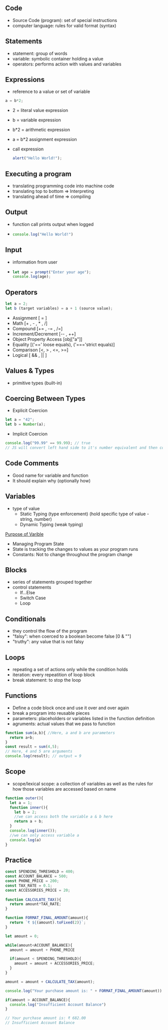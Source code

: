 ## Code
- Source Code (program): set of special instructions  
- computer language: rules for valid format (syntax)

## Statements
- statement: group of words
- variable: symbolic container holding a value
- operators: performs action with values and variables

## Expressions
- reference to a value or set of variable

```js 
a = b*2;
```
- 2 = literal value expression
- b = variable expression
- b*2 = arithmetic expression
- a = b*2 assignment expression

- call expression 
    ```js
    alert("Hello World!");
    ```

## Executing a program
- translating programming code into machine code
- translating top to bottom => Interpreting
- translating ahead of time => compiling

## Output
- function call prints output when logged
-   
  ```js
  console.log("Hello World!")
  ```

## Input
- information from user
- 
  ```js
  let age = prompt("Enter your age");
  console.log(age);
  ```

## Operators
 
```js
let a = 2;
let b (target variables) = a + 1 (source value);
```

- Assignment [ = ]
- Math [+ , - , * , /]
- Compound [+= , -= , /=]
- Increment/Decrement [-- , ++]
- Object Property Access [obj["a"]]
- Equality [('==' loose equals), ('==='strict equals)]
- Comparison [<, > , <=, >=]
- Logical [ && , || ]

## Values & Types
- primitive types (built-in)

## Coercing Between Types
- Explicit Coercion 
```js 
let a = "42";
let b = Number(a);
```
- Implicit Coercion
```js 
console.log("99.99" == 99.99); // true
// JS will convert left hand side to it's number equivalent and then compare
```

## Code Comments
- Good name for variable and function
- It should explain why (optionally how)

## Variables
- type of value
  - Static Typing (type enforcement) (hold specific type of value - string, number)
  - Dynamic Typing (weak typing)

<u>Purpose of Varible</u>
- Managing Program State 
- State is tracking the changes to values as your program runs
- Constants: Not to change throughout the program change 
  
## Blocks
- series of statements grouped together
- control statements
  - If...Else
  - Switch Case
  - Loop

## Conditionals
- they control the flow of the program
- "falsy": when coerced to a boolean become false [0 & ""]
- "truthy": any value that is not falsy
  
## Loops
- repeating a set of actions only while the condition holds
- iteration: every repeatition of loop block
- break statement: to stop the loop

## Functions
- Define a code block once and use it over and over again
- break a program into reusable pieces
- parameters: placeholders or variables listed in the function definition
- agruments: actual values that we pass to function
```js
function sum(a,b){ //Here, a and b are parameters
  return a+b;
}
const result = sum(4,5);
// Here, 4 and 5 are arguments
console.log(result); // output = 9
```

## Scope
- scope/lexical scope: a collection of variables as well as the rules for how those variables are accessed based on name

```js
function outer(){
  let a = 1;
  function inner(){
    let b = 2;
    //we can access both the variable a & b here
    return a + b;
  }
  console.log(inner());
  //we can only access variable a
  console.log(a)
}
```

## Practice

```js
const SPENDING_THRESHOLD = 400;
const ACCOUNT_BALANCE = 500;
const PHONE_PRICE = 200;
const TAX_RATE = 0.1;
const ACCESSORIES_PRICE = 20;
    
function CALCULATE_TAX(){
  return amount*TAX_RATE;
}

function FORMAT_FINAL_AMOUNT(amount){
  return `₹ ${(amount).toFixed(2)}`;
}

let amount = 0;

while(amount<ACCOUNT_BALANCE){
  amount = amount + PHONE_PRICE

  if(amount < SPENDING_THRESHOLD){
    amount = amount + ACCESSORIES_PRICE;
  }  
}

amount = amount + CALCULATE_TAX(amount);

console.log("Your purchase amount is: " + FORMAT_FINAL_AMOUNT(amount))

if(amount > ACCOUNT_BALANCE){
  console.log("Insufficient Account Balance")
}

// Your purchase amount is: ₹ 682.00
// Insufficient Account Balance

```